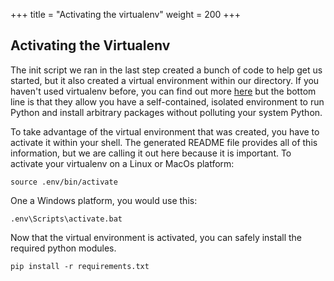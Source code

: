 +++
title = "Activating the virtualenv"
weight = 200
+++

## Activating the Virtualenv

The init script we ran in the last step created a bunch of code to help get us
started, but it also created a virtual environment within our directory.  If you
haven't used virtualenv before, you can find out more
[here](https://docs.python.org/3/tutorial/venv.html) but the bottom line is
that they allow you have a self-contained, isolated environment to run Python
and install arbitrary packages without polluting your system Python.

To take advantage of the virtual environment that was created, you have to
activate it within your shell.  The generated README file provides all of this
information, but we are calling it out here because it is important.  To
activate your virtualenv on a Linux or MacOs platform:

```
source .env/bin/activate
```

One a Windows platform, you would use this:

```
.env\Scripts\activate.bat
```

Now that the virtual environment is activated, you can safely install the
required python modules.

```
pip install -r requirements.txt
```
